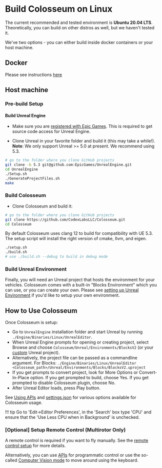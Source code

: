 # Build Colosseum on Linux

The current recommended and tested environment is **Ubuntu 20.04 LTS**. Theoretically, you can build on other distros as well, but we haven't tested it.

We've two options - you can either build inside docker containers or your host machine.

## Docker

Please see instructions [here](docker_ubuntu.md)

## Host machine

### Pre-build Setup

#### Build Unreal Engine

- Make sure you are [registered with Epic Games](https://docs.unrealengine.com/en-US/SharingAndReleasing/Linux/BeginnerLinuxDeveloper/SettingUpAnUnrealWorkflow/index.html). This is required to get source code access for Unreal Engine.

- Clone Unreal in your favorite folder and build it (this may take a while!). **Note**: We only support Unreal >= 5.0 at present. We recommend using 5.3.

```bash
# go to the folder where you clone GitHub projects
git clone -b 5.3 git@github.com:EpicGames/UnrealEngine.git
cd UnrealEngine
./Setup.sh
./GenerateProjectFiles.sh
make
```

### Build Colosseum

- Clone Colosseum and build it:

```bash
# go to the folder where you clone GitHub projects
git clone https://github.com/CodexLabsLLC/Colosseum.git
cd Colosseum
```

By default Colosseum uses clang 12 to build for compatibility with UE 5.3. The setup script will install the right version of cmake, llvm, and eigen.

```bash
./setup.sh
./build.sh
# use ./build.sh --debug to build in debug mode
```

### Build Unreal Environment

Finally, you will need an Unreal project that hosts the environment for your vehicles. Colosseum comes with a built-in "Blocks Environment" which you can use, or you can create your own. Please see [setting up Unreal Environment](unreal_proj.md) if you'd like to setup your own environment.

## How to Use Colosseum

Once Colosseum is setup:

- Go to `UnrealEngine` installation folder and start Unreal by running `./Engine/Binaries/Linux/UnrealEditor`.
- When Unreal Engine prompts for opening or creating project, select Browse and choose `Colosseum/Unreal/Environments/BlocksV2` (or your [custom](unreal_custenv.md) Unreal project).
- Alternatively, the project file can be passed as a commandline argument. For Blocks: `./Engine/Binaries/Linux/UnrealEditor <Colosseum_path>/Unreal/Environments/Blocks/BlocksV2.uproject`
- If you get prompts to convert project, look for More Options or Convert-In-Place option. If you get prompted to build, choose Yes. If you get prompted to disable Colosseum plugin, choose No.
- After Unreal Editor loads, press Play button.

See [Using APIs](apis.md) and [settings.json](settings.md) for various options available for Colosseum usage.

!!! tip
Go to 'Edit->Editor Preferences', in the 'Search' box type 'CPU' and ensure that the 'Use Less CPU when in Background' is unchecked.

### [Optional] Setup Remote Control (Multirotor Only)

A remote control is required if you want to fly manually. See the [remote control setup](remote_control.md) for more details.

Alternatively, you can use [APIs](apis.md) for programmatic control or use the so-called [Computer Vision mode](image_apis.md) to move around using the keyboard.
